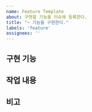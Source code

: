```yaml
---
name: Feature Template
about: 구현할 기능을 이슈에 등록한다.
title: "~ 기능을 구현한다."
labels: 'feature'
assignees: ''
---
```


## 구현 기능

## 작업 내용

## 비고